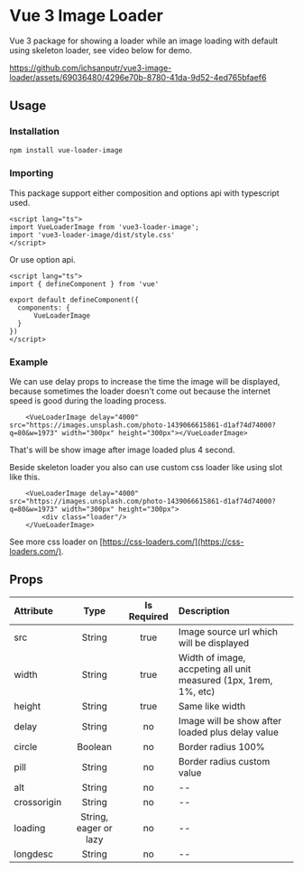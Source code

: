 # Vue 3 Image Loader

Vue 3 package for showing a loader while an image loading with default using skeleton loader, see video below for demo.

https://github.com/ichsanputr/vue3-image-loader/assets/69036480/4296e70b-8780-41da-9d52-4ed765bfaef6

## Usage

### Installation

```bash
npm install vue-loader-image
```

### Importing

This package support either composition and options api with typescript used.

```vue
<script lang="ts">
import VueLoaderImage from 'vue3-loader-image';
import 'vue3-loader-image/dist/style.css'
</script>
```

Or use option api.

```vue
<script lang="ts">
import { defineComponent } from 'vue'

export default defineComponent({
  components: {
      VueLoaderImage
  }
})
</script>
```
### Example

We can use delay props to increase the time the image will be displayed, because sometimes the loader doesn't come out because the internet speed is good during the loading process.

```vue
    <VueLoaderImage delay="4000" src="https://images.unsplash.com/photo-1439066615861-d1af74d74000?q=80&w=1973" width="300px" height="300px"></VueLoaderImage>
```
That's will be show image after image loaded plus 4 second.

Beside skeleton loader you also can use custom css loader like using slot like this.

```vue
    <VueLoaderImage delay="4000" src="https://images.unsplash.com/photo-1439066615861-d1af74d74000?q=80&w=1973" width="300px" height="300px">
        <div class="loader"/>
    </VueLoaderImage>
```

See more css loader on [https://css-loaders.com/](https://css-loaders.com/).

## Props

| Attribute    |   Type   |    Is Required     | Description                                                                   |
|:-------------|:--------:|:--------------:|:------------------------------------------------------------------------------|
| src      |  String  |       true       | Image source url which will be displayed                                               |
| width         |  String  |   true    | Width of image, accpeting all unit measured (1px, 1rem, 1%, etc)                      |
| height     |  String  | true | Same like width |
| delay     |  String  |     no     | Image will be show after loaded plus delay value        |
| circle  | Boolean  |     no     | Border radius 100%                                                |
| pill      | String |       no       | Border radius custom value    
| alt      | String |       no       | --
| crossorigin      | String |       no       | --
| loading      | String, eager or lazy |       no       | --
| longdesc      | String |       no       | --

